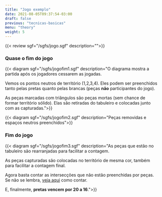 ```yaml
---
title: "Jogo exemplo"
date: 2021-08-05T09:37:54-03:00
draft: false
previous: "tecnicas-basicas"
menu: "theory"
weight: 5
---
```


{{< review sgf="/sgfs/jogo.sgf" description="">}} 


### Quase o fim do jogo

{{< diagram sgf="/sgfs/jogofim1.sgf" description="O diagrama mostra a partida após os jogadores cessarem as jogadas.</p><p>Vemos os pontos neutros de território (1,2,3,4). Eles podem ser preenchidos tanto pelas pretas quanto pelas brancas (peças <strong>não</strong> participantes do jogo).</p><p>As peças marcadas com triângulos são peças mortas (sem chance de formar território sólido). Elas são retiradas do tabuleiro e colocadas junto com as capturadas.">}} 

{{< diagram sgf="/sgfs/jogofim2.sgf" description="Peças removidas e espaços neutros preenchidos">}} 

### Fim do jogo

{{< diagram sgf="/sgfs/jogofim3.sgf" description="As peças que estão no tabuleiro são rearranjadas para facilitar a contagem.</p><p>As peças capturadas são colocadas no território de mesma cor, também para facilitar a contagem final.</p><p>Agora basta contar as intersecções que não estão preenchidas por peças. Se não se lembra, <a href='/fim-do-jogo'>veja aqui</a> como contar.</p><p>E, finalmente, <strong>pretas vencem por 20 a 16</strong>.">}} 

